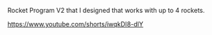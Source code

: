 Rocket Program V2 that I designed that works with up to 4 rockets.

https://www.youtube.com/shorts/iwqkDI8-dlY
